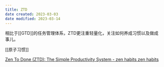 ```yaml
---
title: ZTD
date created: 2023-03-03
date modified: 2023-03-14
---
```


相比于[[GTD]]的任务管理体系，ZTD更注重轻量化，关注如何养成习惯以及做成事儿。

[[原子习惯]]

[Zen To Done (ZTD): The Simple Productivity System - zen habits zen habits](https://zenhabits.net/zen-to-done-ztd-the-ultimate-simple-productivity-system/)
